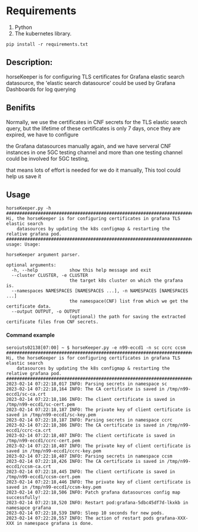 # Requirements

1. Python
2. The kubernetes library.

```
pip install -r requirements.txt
```


## Description:
horseKeeper is for configuring TLS certificates for Grafana elastic search datasource, the 'elastic search datasource' could be used by Grafana Dashboards for log querying 

## Benifits
Normally, we use the certificates in CNF secrets for the TLS elastic search query, but the lifetime of these certificates is only 7 days, once they are expired, we have to configure

the Grafana datasources manually again, and we have serveral CNF instances in one 5GC testing channel and more than one testing channel could be involved for 5GC testing,

that means lots of effort is needed for we do it manually, This tool could help us save it

## Usage

```pycon
horseKeeper.py -h
###################################################################################
Hi, the horseKeeper is for configuring certificates in grafana TLS elastic search 
    datasources by updating the k8s configmap & restarting the relative grafana pod.
###################################################################################
usage: Usage:

horseKeeper argument parser.

optional arguments:
  -h, --help            show this help message and exit
  --cluster CLUSTER, -e CLUSTER
                        the target k8s cluster on which the grafana is.
  --namespaces NAMESPACES [NAMESPACES ...], -n NAMESPACES [NAMESPACES ...]
                        the namespace(CNF) list from which we get the certificate data.
  --output OUTPUT, -o OUTPUT
                        (optional) the path for saving the extracted certificate files from CNF secrets.

```

#### Command example

```
seroiuts02138[07:00] ~ $ horseKeeper.py -e n99-eccd1 -n sc ccrc ccsm
###################################################################################
Hi, the horseKeeper is for configuring certificates in grafana TLS elastic search
    datasources by updating the k8s configmap & restarting the relative grafana pod.
###################################################################################
2023-02-14 07:22:18,017 INFO: Parsing secrets in namespace sc
2023-02-14 07:22:18,164 INFO: The CA certificate is saved in /tmp/n99-eccd1/sc-ca.crt
2023-02-14 07:22:18,186 INFO: The client certificate is saved in /tmp/n99-eccd1/sc-cert.pem
2023-02-14 07:22:18,187 INFO: The private key of client certificate is saved in /tmp/n99-eccd1/sc-key.pem
2023-02-14 07:22:18,187 INFO: Parsing secrets in namespace ccrc
2023-02-14 07:22:18,386 INFO: The CA certificate is saved in /tmp/n99-eccd1/ccrc-ca.crt
2023-02-14 07:22:18,407 INFO: The client certificate is saved in /tmp/n99-eccd1/ccrc-cert.pem
2023-02-14 07:22:18,407 INFO: The private key of client certificate is saved in /tmp/n99-eccd1/ccrc-key.pem
2023-02-14 07:22:18,407 INFO: Parsing secrets in namespace ccsm
2023-02-14 07:22:18,426 INFO: The CA certificate is saved in /tmp/n99-eccd1/ccsm-ca.crt
2023-02-14 07:22:18,445 INFO: The client certificate is saved in /tmp/n99-eccd1/ccsm-cert.pem
2023-02-14 07:22:18,446 INFO: The private key of client certificate is saved in /tmp/n99-eccd1/ccsm-key.pem
2023-02-14 07:22:18,506 INFO: Patch grafana datasources config map successfully!
2023-02-14 07:22:18,520 INFO: Restart pod:grafana-5dbc45df7d-lkxkb in namesapce grafana
2023-02-14 07:22:18,539 INFO: Sleep 10 seconds for new pods.
2023-02-14 07:22:28,557 INFO: The action of restart pods grafana-XXX-XXX in namespace grafana is done.
```
